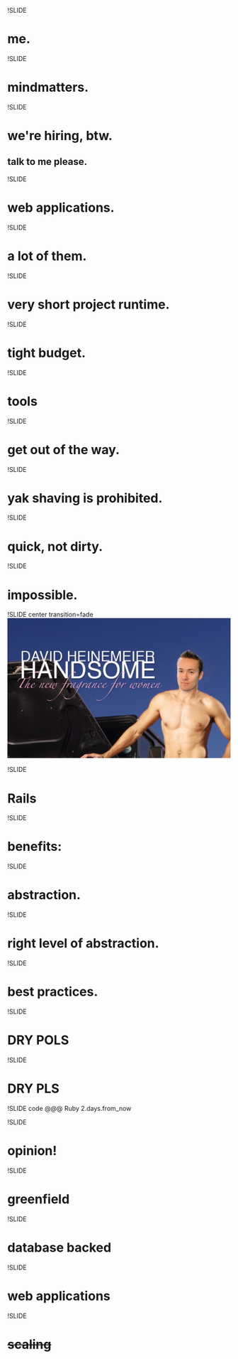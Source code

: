 !SLIDE
# me. #

!SLIDE
# mindmatters. #

!SLIDE
# we're hiring, btw.
## talk to me please.


!SLIDE
# web applications.

!SLIDE
# a lot of them.

!SLIDE
# very short project runtime.

!SLIDE
# tight budget.

!SLIDE
# tools

!SLIDE
# get out of the way.

!SLIDE
# yak shaving is prohibited.

!SLIDE
# quick, not dirty.

!SLIDE
# impossible.

!SLIDE center transition=fade
![Handsome](handsome.jpg)

!SLIDE 
# Rails

!SLIDE
# benefits:

!SLIDE
# abstraction.

!SLIDE
# right level of abstraction.

!SLIDE
# best practices.

!SLIDE
# DRY POLS

!SLIDE
# DRY PLS

!SLIDE code
    @@@ Ruby
    2.days.from_now

!SLIDE
# opinion!

!SLIDE
# greenfield

!SLIDE
# database backed

!SLIDE
# web applications

!SLIDE
# <del>scaling</del>
